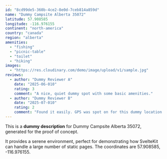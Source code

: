 ```yaml
---
id: "8cd99de5-360b-4ce2-8e0d-7ceb814a859d"
name: "Dummy Campsite Alberta 35072"
latitude: 57.908585
longitude: -116.976155
continent: "north-america"
country: "canada"
region: "alberta"
amenities:
  - "fishing"
  - "picnic-table"
  - "toilet"
  - "hiking"
images:
  - "https://res.cloudinary.com/demo/image/upload/v1/sample.jpg"
reviews:
  - author: "Dummy Reviewer A"
    date: "2025-06-010"
    rating: 3
    comment: "A nice, quiet dummy spot with some basic amenities."
  - author: "Dummy Reviewer B"
    date: "2025-07-010"
    rating: 2
    comment: "Found it easily. GPS was spot on for this dummy location."
---
```


This is a **dummy description** for Dummy Campsite Alberta 35072, generated for the proof of concept.

It provides a serene environment, perfect for demonstrating how SvelteKit can handle a large number of static pages. The coordinates are 57.908585, -116.976155.
